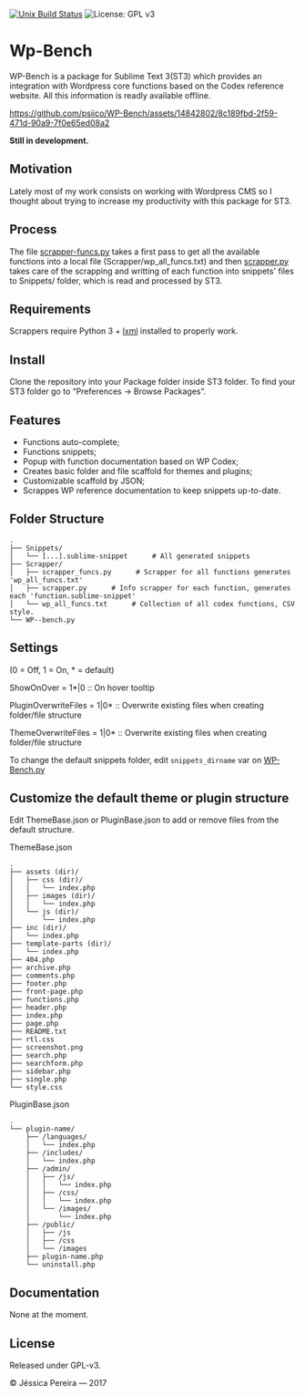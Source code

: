 [![Unix Build Status][travis-image]][travis-link]
![License: GPL v3][license-image]

# Wp-Bench
WP-Bench is a package for Sublime Text 3(ST3) which provides an integration with Wordpress core functions based on the Codex reference website. All this information is readly available offline.



https://github.com/psiico/WP-Bench/assets/14842802/8c189fbd-2f59-471d-90a9-7f0e65ed08a2



**Still in development.**

## Motivation

Lately most of my work consists on working with Wordpress CMS so I thought about trying to increase my productivity with this package for ST3.

## Process

The file [scrapper-funcs.py](scrapper-funcs.py) takes a first pass to get all the available functions into a local file (Scrapper/wp_all_funcs.txt) and then [scrapper.py](scrapper.py) takes care of the scrapping and writting of each function into snippets' files to Snippets/ folder, which is read and processed by ST3.

## Requirements

Scrappers require Python 3 + [lxml](https://pypi.org/project/lxml/) installed to properly work.


## Install

Clone the repository into your Package folder inside ST3 folder. To find your ST3 folder go to “Preferences -> Browse Packages”.


## Features

- Functions auto-complete;
- Functions snippets;
- Popup with function documentation based on WP Codex;
- Creates basic folder and file scaffold for themes and plugins;
- Customizable scaffold by JSON;
- Scrappes WP reference documentation to keep snippets up-to-date.


## Folder Structure

```
.
├── Snippets/
│   └── [...].sublime-snippet      # All generated snippets
├── Scrapper/
│   ├── scrapper_funcs.py      # Scrapper for all functions generates 'wp_all_funcs.txt'
│   ├── scrapper.py      # Info scrapper for each function, generates each 'function.sublime-snippet'
│   └── wp_all_funcs.txt      # Collection of all codex functions, CSV style.
└── WP--bench.py
```

## Settings

(0 = Off, 1 = On, \* = default)

ShowOnOver = 1\*\|0 :: On hover tooltip

PluginOverwriteFiles = 1|0\* :: Overwrite existing files when creating folder/file structure

ThemeOverwriteFiles = 1|0\* :: Overwrite existing files when creating folder/file structure


To change the default snippets folder, edit ```snippets_dirname``` var on [WP-Bench.py](WP-Bench.py)

## Customize the default theme or plugin structure

Edit ThemeBase.json or PluginBase.json to add or remove files from the default structure.

ThemeBase.json
```
.
├── assets (dir)/
│   ├── css (dir)/
│   │   └── index.php
│   ├── images (dir)/
│   │   └── index.php
│   └── js (dir)/
│       └── index.php
├── inc (dir)/
│   └── index.php
├── template-parts (dir)/
│   └── index.php
├── 404.php
├── archive.php
├── comments.php
├── footer.php
├── front-page.php
├── functions.php
├── header.php
├── index.php
├── page.php
├── README.txt
├── rtl.css
├── screenshot.png
├── search.php
├── searchform.php
├── sidebar.php
├── single.php
└── style.css
```

PluginBase.json
```
.
└── plugin-name/
    ├── /languages/
    │   └── index.php
    ├── /includes/
    │   └── index.php
    ├── /admin/
    │   ├── /js/
    │   │   └── index.php
    │   ├── /css/
    │   │   └── index.php
    │   └── /images/
    │       └── index.php
    ├── /public/
    │   ├── /js
    │   ├── /css
    │   └── /images
    ├── plugin-name.php
    └── uninstall.php
```

## Documentation

None at the moment.

## License
Released under GPL-v3.

© Jéssica Pereira — 2017

[travis-image]: https://img.shields.io/travis/psiico/WP-Bench/master.svg
[travis-link]: https://travis-ci.org/psiico/WP-Bench
[license-image]:https://img.shields.io/badge/License-GPL%20v2-blue.svg

